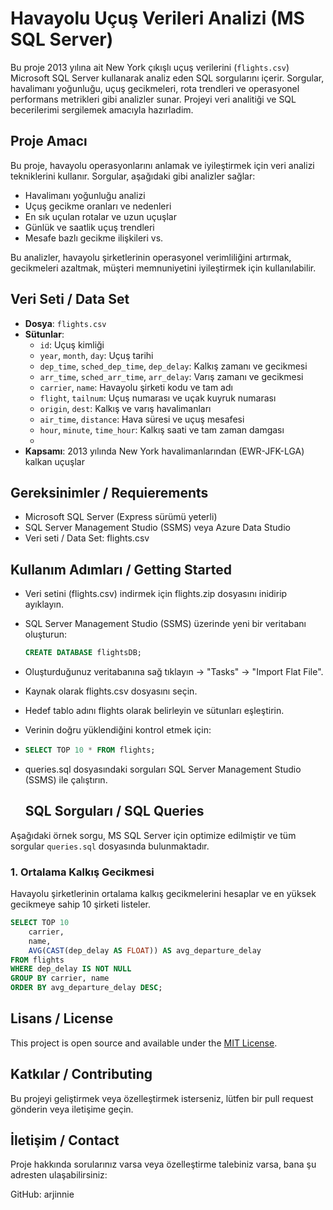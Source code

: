 # Havayolu Uçuş Verileri Analizi (MS SQL Server)

Bu proje 2013 yılına ait New York çıkışlı uçuş verilerini (`flights.csv`) Microsoft SQL Server kullanarak analiz eden SQL sorgularını içerir. Sorgular, havalimanı yoğunluğu, uçuş gecikmeleri, rota trendleri ve operasyonel performans metrikleri gibi analizler sunar. Projeyi veri analitiği ve SQL becerilerimi sergilemek amacıyla hazırladim.

## Proje Amacı
Bu proje, havayolu operasyonlarını anlamak ve iyileştirmek için veri analizi tekniklerini kullanır. Sorgular, aşağıdaki gibi analizler sağlar:
- Havalimanı yoğunluğu analizi
- Uçuş gecikme oranları ve nedenleri
- En sık uçulan rotalar ve uzun uçuşlar
- Günlük ve saatlik uçuş trendleri
- Mesafe bazlı gecikme ilişkileri vs.

Bu analizler, havayolu şirketlerinin operasyonel verimliliğini artırmak, gecikmeleri azaltmak, müşteri memnuniyetini iyileştirmek için kullanılabilir.


## Veri Seti / Data Set
- **Dosya**: `flights.csv`
- **Sütunlar**:
  - `id`: Uçuş kimliği
  - `year`, `month`, `day`: Uçuş tarihi
  - `dep_time`, `sched_dep_time`, `dep_delay`: Kalkış zamanı ve gecikmesi
  - `arr_time`, `sched_arr_time`, `arr_delay`: Varış zamanı ve gecikmesi
  - `carrier`, `name`: Havayolu şirketi kodu ve tam adı
  - `flight`, `tailnum`: Uçuş numarası ve uçak kuyruk numarası
  - `origin`, `dest`: Kalkış ve varış havalimanları
  - `air_time`, `distance`: Hava süresi ve uçuş mesafesi
  - `hour`, `minute`, `time_hour`: Kalkış saati ve tam zaman damgası
  - 
- **Kapsamı**: 2013 yılında New York havalimanlarından (EWR-JFK-LGA) kalkan uçuşlar
  


## Gereksinimler / Requierements

- Microsoft SQL Server (Express sürümü yeterli)
- SQL Server Management Studio (SSMS) veya Azure Data Studio
- Veri seti / Data Set: flights.csv


## Kullanım Adımları / Getting Started  

- Veri setini (flights.csv) indirmek için flights.zip dosyasını inidirip ayıklayın.
- SQL Server Management Studio (SSMS) üzerinde yeni bir veritabanı oluşturun:
  ```sql
  CREATE DATABASE flightsDB;
  ```
- Oluşturduğunuz veritabanına sağ tıklayın → "Tasks" → "Import Flat File".
- Kaynak olarak flights.csv dosyasını seçin.
- Hedef tablo adını flights olarak belirleyin ve sütunları eşleştirin.

- Verinin doğru yüklendiğini kontrol etmek için:
- 
   ```sql
  SELECT TOP 10 * FROM flights;
  
  ```
- queries.sql dosyasındaki sorguları SQL Server Management Studio (SSMS) ile çalıştırın.

  ## SQL Sorguları / SQL Queries
Aşağıdaki örnek sorgu, MS SQL Server için optimize edilmiştir ve tüm sorgular `queries.sql` dosyasında bulunmaktadır.


### 1. Ortalama Kalkış Gecikmesi
Havayolu şirketlerinin ortalama kalkış gecikmelerini hesaplar ve en yüksek gecikmeye sahip 10 şirketi listeler.

```sql
SELECT TOP 10
    carrier,
    name,
    AVG(CAST(dep_delay AS FLOAT)) AS avg_departure_delay
FROM flights
WHERE dep_delay IS NOT NULL
GROUP BY carrier, name
ORDER BY avg_departure_delay DESC;
```





## Lisans / License

This project is open source and available under the [MIT License](LICENSE).


## Katkılar / Contributing
Bu projeyi geliştirmek veya özelleştirmek isterseniz, lütfen bir pull request gönderin veya iletişime geçin.

## İletişim / Contact
Proje hakkında sorularınız varsa veya özelleştirme talebiniz varsa, bana şu adresten ulaşabilirsiniz:

GitHub: arjinnie





